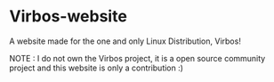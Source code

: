 # Virbos-website
A website made for the one and only Linux Distribution, Virbos!

NOTE : I do not own the Virbos project, it is a open source community project and this website is only a contribution :)
